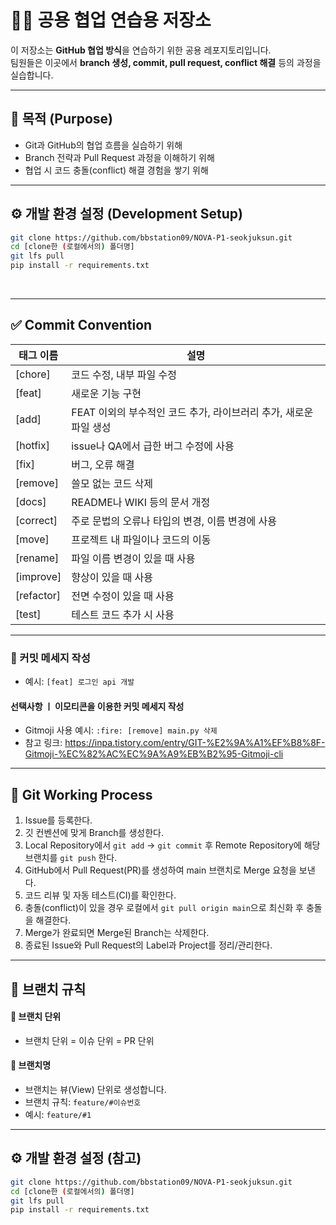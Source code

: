 # 🧑‍💻 공용 협업 연습용 저장소

이 저장소는 **GitHub 협업 방식**을 연습하기 위한 공용 레포지토리입니다.  
팀원들은 이곳에서 **branch 생성, commit, pull request, conflict 해결** 등의 과정을 실습합니다.

---

## 🚀 목적 (Purpose)
- Git과 GitHub의 협업 흐름을 실습하기 위해  
- Branch 전략과 Pull Request 과정을 이해하기 위해  
- 협업 시 코드 충돌(conflict) 해결 경험을 쌓기 위해  

---

## ⚙️ 개발 환경 설정 (Development Setup)

```bash
git clone https://github.com/bbstation09/NOVA-P1-seokjuksun.git
cd [clone한 (로컬에서의) 폴더명]
git lfs pull
pip install -r requirements.txt
```
<br>

---

## ✅ Commit Convention

| 태그 이름    | 설명 |
|--------------|------|
| [chore]      | 코드 수정, 내부 파일 수정 |
| [feat]       | 새로운 기능 구현 |
| [add]        | FEAT 이외의 부수적인 코드 추가, 라이브러리 추가, 새로운 파일 생성 |
| [hotfix]     | issue나 QA에서 급한 버그 수정에 사용 |
| [fix]        | 버그, 오류 해결 |
| [remove]     | 쓸모 없는 코드 삭제 |
| [docs]       | README나 WIKI 등의 문서 개정 |
| [correct]    | 주로 문법의 오류나 타입의 변경, 이름 변경에 사용 |
| [move]       | 프로젝트 내 파일이나 코드의 이동 |
| [rename]     | 파일 이름 변경이 있을 때 사용 |
| [improve]    | 향상이 있을 때 사용 |
| [refactor]   | 전면 수정이 있을 때 사용 |
| [test]       | 테스트 코드 추가 시 사용 |

---

### 🔸 커밋 메세지 작성
- 예시: `[feat] 로그인 api 개발`

#### 선택사항 ㅣ 이모티콘을 이용한 커밋 메세지 작성  
- Gitmoji 사용 예시: `:fire: [remove] main.py 삭제`  
- 참고 링크: https://inpa.tistory.com/entry/GIT-%E2%9A%A1%EF%B8%8F-Gitmoji-%EC%82%AC%EC%9A%A9%EB%B2%95-Gitmoji-cli

---

## 🔸 Git Working Process
1. Issue를 등록한다.  
2. 깃 컨벤션에 맞게 Branch를 생성한다.  
3. Local Repository에서 `git add` → `git commit` 후 Remote Repository에 해당 브랜치를 `git push` 한다.  
4. GitHub에서 Pull Request(PR)를 생성하여 main 브랜치로 Merge 요청을 보낸다.  
5. 코드 리뷰 및 자동 테스트(CI)를 확인한다.  
6. 충돌(conflict)이 있을 경우 로컬에서 `git pull origin main`으로 최신화 후 충돌을 해결한다.  
7. Merge가 완료되면 Merge된 Branch는 삭제한다.  
8. 종료된 Issue와 Pull Request의 Label과 Project를 정리/관리한다.

---

## 🌴 브랜치 규칙

#### 📌 브랜치 단위
- 브랜치 단위 = 이슈 단위 = PR 단위

#### 📌 브랜치명
- 브랜치는 뷰(View) 단위로 생성합니다.  
- 브랜치 규칙: `feature/#이슈번호`  
- 예시: `feature/#1`

---

## ⚙️ 개발 환경 설정 (참고)
```bash
git clone https://github.com/bbstation09/NOVA-P1-seokjuksun.git
cd [clone한 (로컬에서의) 폴더명]
git lfs pull
pip install -r requirements.txt
